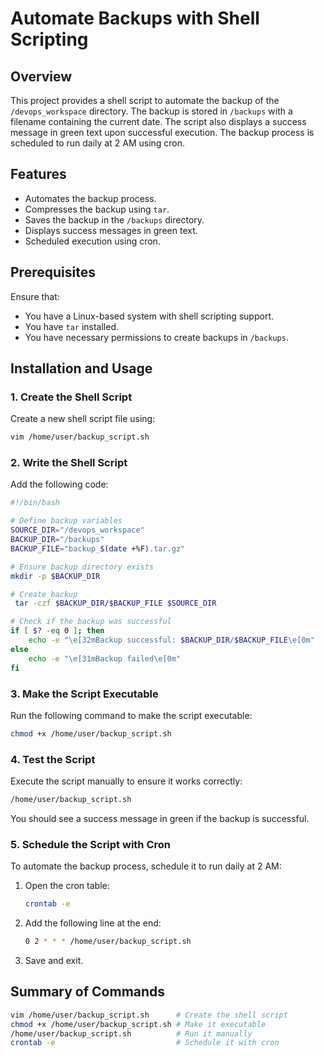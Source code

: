 # Automate Backups with Shell Scripting

## Overview
This project provides a shell script to automate the backup of the `/devops_workspace` directory. The backup is stored in `/backups` with a filename containing the current date. The script also displays a success message in green text upon successful execution. The backup process is scheduled to run daily at 2 AM using cron.

## Features
- Automates the backup process.
- Compresses the backup using `tar`.
- Saves the backup in the `/backups` directory.
- Displays success messages in green text.
- Scheduled execution using cron.

## Prerequisites
Ensure that:
- You have a Linux-based system with shell scripting support.
- You have `tar` installed.
- You have necessary permissions to create backups in `/backups`.

## Installation and Usage

### 1. Create the Shell Script
Create a new shell script file using:
```sh
vim /home/user/backup_script.sh
```

### 2. Write the Shell Script
Add the following code:
```sh
#!/bin/bash

# Define backup variables
SOURCE_DIR="/devops_workspace"
BACKUP_DIR="/backups"
BACKUP_FILE="backup_$(date +%F).tar.gz"

# Ensure backup directory exists
mkdir -p $BACKUP_DIR

# Create backup
 tar -czf $BACKUP_DIR/$BACKUP_FILE $SOURCE_DIR

# Check if the backup was successful
if [ $? -eq 0 ]; then
    echo -e "\e[32mBackup successful: $BACKUP_DIR/$BACKUP_FILE\e[0m"
else
    echo -e "\e[31mBackup failed\e[0m"
fi
```

### 3. Make the Script Executable
Run the following command to make the script executable:
```sh
chmod +x /home/user/backup_script.sh
```

### 4. Test the Script
Execute the script manually to ensure it works correctly:
```sh
/home/user/backup_script.sh
```
You should see a success message in green if the backup is successful.

### 5. Schedule the Script with Cron
To automate the backup process, schedule it to run daily at 2 AM:
1. Open the cron table:
   ```sh
   crontab -e
   ```
2. Add the following line at the end:
   ```sh
   0 2 * * * /home/user/backup_script.sh
   ```
3. Save and exit.

## Summary of Commands
```sh
vim /home/user/backup_script.sh      # Create the shell script
chmod +x /home/user/backup_script.sh # Make it executable
/home/user/backup_script.sh          # Run it manually
crontab -e                           # Schedule it with cron
```


